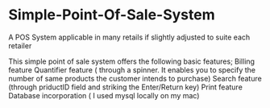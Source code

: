 # Simple-Point-Of-Sale-System
A POS System applicable in many retails if slightly adjusted to suite each retailer

This simple point of sale system offers the following basic features;
Billing feature
Quantifier feature ( through a spinner. It enables you to specify the number of same products the customer intends to purchase)
Search feature (through priductID field and striking the Enter/Return key)
Print feature
Database incorporation ( I used mysql locally on my mac)
